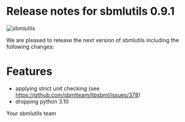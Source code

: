 # Release notes for sbmlutils 0.9.1
![sbmlutils](https://github.com/matthiaskoenig/sbmlutils/raw/develop/docs_builder/images/sbmlutils-logo-60.png)

We are pleased to release the next version of sbmlutils including the
following changes:

# Features
- applying strict unit checking (see https://github.com/sbmlteam/libsbml/issues/378)
- dropping python 3.10

Your sbmlutils team
